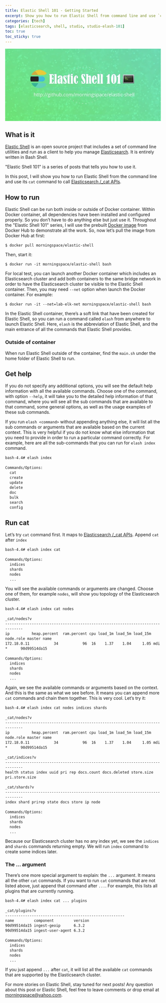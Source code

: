 ```yaml
---
title: Elastic Shell 101 - Getting Started
excerpt: Show you how to run Elastic Shell from command line and use `cat` command to call [Elasticsearch /_cat APIs](https://www.elastic.co/guide/en/elasticsearch/reference/current/cat.html).
categories: [tech]
tags: [elasticsearch, shell, studio, studio-elash-101]
toc: true
toc_sticky: true
---
```


![](/assets/images/studio/elash/101.jpg)

## What is it

[Elastic Shell](https://github.com/morningspace/elastic-shell) is an open source project that includes a set of command line utilities and run as a client to help you manage [Elasticsearch](https://www.elastic.co/products/elasticsearch). It is entirely written in Bash Shell.

"Elastic Shell 101" is a series of posts that tells you how to use it.

In this post, I will show you how to run Elastic Shell from the command line and use its `cat` command to call [Elasticsearch /_cat APIs](https://www.elastic.co/guide/en/elasticsearch/reference/current/cat.html).

## How to run

Elastic Shell can be run both inside or outside of Docker container. Within Docker container, all dependencies have been installed and configured properly. So you don’t have to do anything else but just use it. Throughout the "Elastic Shell 101" series, I will use the prebuilt [Docker image](https://cloud.docker.com/u/morningspace/repository/docker/morningspace/elastic-shell) from Docker Hub to demonstrate all the work. So, now let’s pull the image from Docker Hub at first:
```shell
$ docker pull morningspace/elastic-shell
```

Then, start it:
```shell
$ docker run -it morningspace/elastic-shell bash
```

For local test, you can launch another Docker container which includes an Elasticsearch cluster and add both containers to the same bridge network in order to have the Elasticsearch cluster be visible to the Elastic Shell container. Then, you may need `--net` option when launch the Docker container. For example:
```shell
$ docker run -it --net=lab-elk-net morningspace/elastic-shell bash
```

In the Elastic Shell container, there’s a soft link that have been created for Elastic Shell, so you can run a command called `elash` from anywhere to launch Elastic Shell. Here, `elash` is the abbreviation of Elastic Shell, and the main entrance of all the commands that Elastic Shell provides.

### Outside of container

When run Elastic Shell outside of the container, find the `main.sh` under the home folder of Elastic Shell to run.

## Get help

If you do not specify any additional options, you will see the default help information with all the available commands. Choose one of the command, with option `--help`, it will take you to the detailed help information of that command, where you will see all the sub commands that are available to that command, some general options, as well as the usage examples of these sub commands.

If you run `elash <command>` without appending anything else, it will list all the sub commands or arguments that are available based on the current context. This is very helpful if you do not know what else information that you need to provide in order to run a particular command correctly. For example, here are all the sub-commands that you can run for `elash index` command.
```shell
bash-4.4# elash index

Commands/Options:
  cat
  create
  update
  delete
  doc
  bulk
  search
  config
```

## Run cat

Let’s try `cat` command first. It maps to [Elasticsearch /_cat APIs](https://www.elastic.co/guide/en/elasticsearch/reference/current/cat.html). Append `cat` after `index`
```shell
bash-4.4# elash index cat

Commands/Options:
  indices
  shards
  nodes
  ...
```

You will see the available commands or arguments are changed. Choose one of them, for example `nodes`, will show you topology of the Elasticsearch cluster.
```shell
bash-4.4# elash index cat nodes

_cat/nodes?v
------------------------------------------------------------------------------
ip          heap.percent  ram.percent cpu load_1m load_5m load_15m node.role master name
172.18.0.11           34           96  16    1.37    1.04     1.05 mdi       *      90d99514da15

Commands/Options:
  indices
  shards
  nodes
  ...
```

Again, we see the available commands or arguments based on the context. And this is the same as what we see before. It means you can append more `cat` commands and chain them together. This is very cool. Let’s try it:
```shell
bash-4.4# elash index cat nodes indices shards

_cat/nodes?v
------------------------------------------------------------------------------
ip          heap.percent  ram.percent cpu load_1m load_5m load_15m node.role master name
172.18.0.11           34           96  16    1.37    1.04     1.05 mdi       *      90d99514da15

_cat/indices?v
------------------------------------------------------------------------------
health status index uuid pri rep docs.count docs.deleted store.size pri.store.size

_cat/shards?v
------------------------------------------------------------------------------
index shard prirep state docs store ip node

Commands/Options:
  indices
  shards
  nodes
  ...
```

Because our Elasticsearch cluster has no any index yet, we see the `indices` and `shards` commands returning empty. We will run `index` command to create some indices later.

### The ... argument

There’s one more special argument to explain: the `...` argument. It means all the other `cat` commands. If you want to run `cat` commands that are not listed above, just append that command after `...`. For example, this lists all plugins that are currently running.
```shell
bash-4.4# elash index cat ... plugins

_cat/plugins?v
------------------------------------------------------
name         component         version
90d99514da15 ingest-geoip      6.3.2
90d99514da15 ingest-user-agent 6.3.2

Commands/Options:
  indices
  shards
  nodes
  ...
```

If you just append `...` after `cat`, it will list all the available `cat` commands that are supported by the Elasticsearch cluster.

For more stories on Elastic Shell, stay tuned for next posts! Any question about this post or Elastic Shell, feel free to leave comments or drop email at morningspace@yahoo.com.
